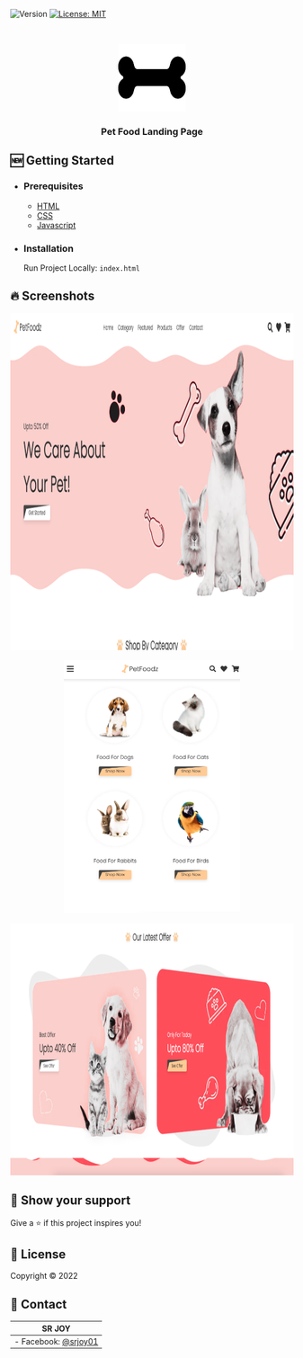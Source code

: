 ![Version](https://img.shields.io/badge/version-1.0-blue.svg?cacheSeconds=2592000)
[![License: MIT](https://img.shields.io/badge/License-MIT-yellow.svg)](https://opensource.org/licenses/MIT)

<!-- PROJECT LOGO -->
<br />
<p align="center">
  <a href="https://github.com/srj101">
    <img src="images/bone-solid.svg" alt="Logo" width="120" height="120">
  </a>
  <h3 align="center">Pet Food Landing Page</h3>
</p>

## 🆕 Getting Started

- ### **Prerequisites**

  - [HTML](https://html.org/)
  - [CSS](https://css.org/)
  - [Javascript](https://javascript.org/)

<!-- GETTING STARTED -->

- ### **Installation**

  Run Project Locally: `index.html`

<!-- SCREENSHORTS -->

## 🔥 Screenshots

<p align="center">
  <img src="images/s1.png" height=600 />
</p>
<p align="center">
  <img src="images/s2.png" height=450 />
</p>
<p align="center">
  <img src="images/s3.png" height=450 />
</p>

## 🌟 Show your support

Give a ⭐️ if this project inspires you!

## 📝 License

Copyright © 2022

<!-- CONTACT -->

## 👤 Contact

| **SR JOY**                                          |
| --------------------------------------------------- |
| - Facebook: [@srjoy01](https://facebook.com/srj101) |
